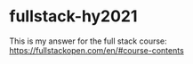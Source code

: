 # fullstack-hy2021

This is my answer for the full stack course: https://fullstackopen.com/en/#course-contents
